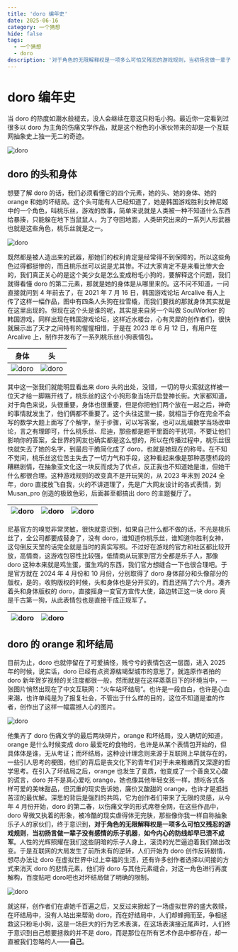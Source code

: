 ```yaml
---
title: 'doro 编年史'
date: 2025-06-16
category: 一个猜想
hide: false
tags:
  - 一个猜想
  - doro
description: '对于角色的无限解释权是一项多么可怕又残忍的游戏规则，当初扬言做一辈子没有感情的乐子机器，如今内心的防线却早已溃不成军。就这样，创作者们在虐她千百遍之后，又反过来掀起了一场虚拟世界的盛大救赎......行为艺术的背后，是英雄主义'
---
```


# doro 编年史

当 doro 的热度如潮水般褪去，没人会继续在意这只粉毛小狗。最近你一定看到过很多以 doro 为主角的伤痛文学作品，就是这个粉色的小家伙带来的却是一个互联网抽象史上独一无二的奇迹。

![doro](/doro-chronicles/doro.jpg)

## doro 的头和身体

想要了解 doro 的话，我们必须看懂它的四个元素，她的头、她的身体、她的 orange 和她的坏结局。这个头可能有人已经知道了，她是韩国游戏胜利女神尼姬中的一个角色，叫桃乐丝，游戏的故事，简单来说就是人类被一种不知道什么东西给暴揍，只能躲在地下当鼠鼠人，为了夺回地面，人类研究出来的一系列人形武器也就是这些角色，桃乐丝就是之一。

![doro](/doro-chronicles/桃乐丝.jpg)

既然都是被人造出来的武器，那她们的权利肯定是经常得不到保障的，所以这些角色过得都挺惨的，而且桃乐丝可以说是尤其惨。不过大家肯定不是来看比惨大会的，我们真正关心的是这个美少女是怎么变成粉毛小狗的，要解释这个问题，我们就得看懂 doro 的第二元素，那就是她的身体是从哪里来的。这不问不知道，一问直接就问到 4 年前去了，在 2021 年 7 月 16 日，韩国游戏论坛 Arcalive 有人上传了这样一幅作品，图中有四条人头狗在拉雪橇，而我们要找的那就身体其实就是在这里出现的。但现在这个头是谁的呢，其实是来自另一个叫做 SoulWorker 的韩国游戏，同样出现在韩国游戏论坛，这样近水楼台，心有灵犀的创作者们，很快就展示出了天才之间特有的惺惺相惜，于是在 2023 年 6 月 12 日，有用户在 Arcalive 上，制作并发布了一系列桃乐丝小狗表情包。

|                身体                |                 头                  |
| :--------------------------------: | :---------------------------------: |
| ![doro](/doro-chronicles/身体.png) | ![doro](/doro-chronicles/doro4.png) |

其中这一张我们就能明显看出来 doro 头的出处，没错，一切的导火索就这样被一位天才给一脚踹开线了，桃乐丝的这个小狗形象当场开启登神长街。大家都知道，对于角色来说，头很重要，身体也很重要，但是你把他们两个放在一起之后，神奇的事情就发生了，他们俩都不重要了。这个头往这里一接，就相当于你在完全不会写的数学大题上面写了个解字，至于步骤，可以写答案，也可以乱编数学当场改申论，言之有理即可，什么桃乐丝、尼迪，那些都是题干里面的干扰项，不要让他们影响你的答案，全世界的网友也确实都是这么想的，所以在传播过程中，桃乐丝很快就失去了她的名字，到最后干脆简化成了 doro，也就是她现在的称号。在不知不觉间，桃乐丝这位苦主失去了一切力气和手段，这种看起来像是那种恶堕桥段的糟糕剧情，在抽象亚文化这一块反而成为了优点，反正我也不知道她是谁，但她干什么都很合理。这种游戏规则的改变真不是开玩笑的，从 2023 年末到 2024 全年，doro 直接放飞自我，火的不讲道理了，先是广大网友设计的各式表情，到 Musan_pro 创造的极致色彩，后面甚至都搞出 doro 的主题餐厅了。

| ![doro](/doro-chronicles/doro表情包.webp) | ![doro](/doro-chronicles/极致色彩.png) | ![doro](/doro-chronicles/doro餐厅.png) |
| ----------------------------------------- | -------------------------------------- | -------------------------------------- |


尼基官方的嗅觉非常灵敏，很快就意识到，如果自己什么都不做的话，不光是桃乐丝了，全公司都要成替身了，没有 doro，谁知道你桃乐丝，谁知道你胜利女神，这句倒反天罡的话完全就是当时的真实写照。不过好在游戏的官方和社区都比较开放，高情商，这游戏包容性比较强，低情商从玩家到官方全都是乐子人，那像 doro 这种本来就是鸡生蛋，蛋生鸡的东西，我们官方想缝合一下也很合理吧。于是官方就在 2024 年 4 月份和 10 月份，分别取得了 doro 身体部分和头像部分的版权，是的，收购版权的时候，头和身体也是分开买的，而且还隔了六个月。凑齐着头和身体版权的 doro，直接摇身一变官方宣传大使，路边转正这一块 doro 真是千古第一狗，从此表情包也是直接干成正规军了。

| ![doro](/doro-chronicles/doro金.png) | ![doro](/doro-chronicles/doro表情包.png) |
| ------------------------------------ | ---------------------------------------- |

## doro 的 orange 和坏结局

目前为止，doro 也就停留在了可爱搞怪，贱兮兮的表情包这一层面，进入 2025 年的时候，说实话，doro 已经有点资源枯竭型城市的意思了，就连原作者拍的 doro 新年贺岁视频的关注度都很一般，然而就是在这样蒸蒸日下的环境当中，一张图片悄然出现在了中文互联网：“火车站坏结局”。也许是一段自白，也许是心血来潮，也许单纯是为了报复社会，不管出于什么样的目的，这位不知道是谁的作者，创作出了这样一幅震撼人心的图片。

![doro](/doro-chronicles/坏结局.png)

他集齐了 doro 伤痛文学的最后两块碎片，orange 和坏结局，没人确切的知道，orange 是什么时候变成 doro 最爱吃的食物的，也许是从某个表情包开始的，但具体体是谁，无从考证；而坏结局，这种设计理念则来源于互联网上早就存在的，一些引人思考的梗图，他们的背后是丧文化下的青年们对于未来稚嫩而又深邃的哲学思考。在引入了坏结局之后，orange 也发生了变质，他变成了一个善良又心酸的谎言，doro 并不是真心爱吃 orange，她也像其他年轻女孩一样，想吃各式各样可爱的美味甜品，但沉重的现实告诉她，廉价又酸甜的 orange，也许才是抵挡苦涩的最优解。深思的背后是强烈的共鸣，它为创作者们带来了无限的灵感，从今年 4 月份开始，doro 的第二春，以伤痛文学的形式席卷全网，在这些作品中，doro 卑微又执着的形象，被冷酷的现实虐得体无完肤，那些像你我一样自称抽象乐子人的家伙们，终于意识到，**对于角色的无限解释权是一项多么可怕又残忍的游戏规则**，**当初扬言做一辈子没有感情的乐子机器**，**如今内心的防线却早已溃不成军**。人性的光辉照耀在我们这些阴暗的乐子人身上，滚烫的光芒逼迫着我们做出改变。于是互联网的大局发生了前所未有的逆转，人们开始为 doro 创作反转剧情，想尽办法让 doro 在虚拟世界中过上幸福的生活，还有许多创作者选择以间接的方式来消灭 doro 的悲情元素，他们将 doro 与其他元素缝合，对这一角色进行再度解构，百度贴吧 doro吧也对坏结局做了明确的限制。

![doro](/doro-chronicles/doro吧.png)

就这样，创作者们在虐她千百遍之后，又反过来掀起了一场虚拟世界的盛大救赎，在坏结局中，没有人站出来帮助 doro，而在好结局中，人们却蜂拥而至，争相拯救这只粉毛小狗，这是一场巨大的行为艺术表演，在这场表演接近尾声时，人们终于意识到自己想要拯救的并不是 doro，而是那位在所有艺术作品中都存在，却一直被我们忽略的人——**自己**。
